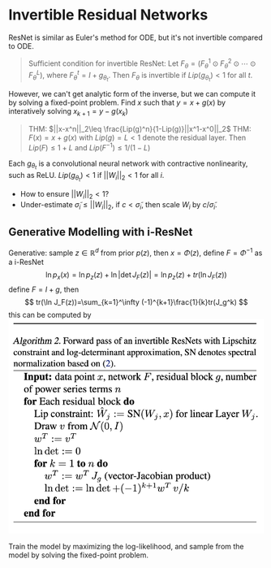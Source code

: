 # Invertible Residual Networks

ResNet is similar as Euler's method for ODE, but it's not invertible compared to ODE. 

> Sufficient condition for invertible ResNet: Let $F_\theta=(F_\theta^1\odot F_\theta^2\odot\cdots\odot F_\theta^L)$, where $F_\theta^t=I+g_{\theta_t}$. Then $F_\theta$ is invertible if $Lip(g_{\theta_t})<1$ for all $t$.

However, we can't get analytic form of the inverse, but we can compute it by solving a fixed-point problem. Find $x$ such that $y=x+g(x)$ by interatively solving $x_{k+1}=y-g(x_k)$

> THM: $||x-x^n||_2\leq \frac{Lip(g)^n}{1-Lip(g)}||x^1-x^0||_2$
> THM: $F(x)=x+g(x)$ with $Lip(g)=L<1$ denote the residual layer. Then $Lip(F)\leq 1+L$ and $Lip(F^{-1})\leq 1/(1-L)$

Each $g_{\theta_t}$ is a convolutional neural network with contractive nonlinearity, such as ReLU. $Lip(g_{\theta_t})<1$ if $||W_i||_2<1$ for all $i$.
- How to ensure $||W_i||_2<1$? 
- Under-estimate $\tilde{\sigma}_i\leq ||W_i||_2$, if $c<\tilde{\sigma}_i$, then scale $W_i$ by $c/\tilde{\sigma}_i$.

## Generative Modelling with i-ResNet

Generative: sample $z\in\mathbb{R}^d$ from prior $p(z)$, then $x=\Phi(z)$, define $F=\Phi^{-1}$ as a i-ResNet
$$
\ln p_x(x)=\ln p_z(z)+\ln\left|\det J_F(z)\right|=\ln p_z(z)+tr(\ln J_F(z))
$$
define $F=I+g$, then
$$
tr(\ln J_F(z))=\sum_{k=1}^\infty (-1)^{k+1}\frac{1}{k}tr(J_g^k)
$$
this can be computed by
![](fig/iResNet.png)

Train the model by maximizing the log-likelihood, and sample from the model by solving the fixed-point problem.